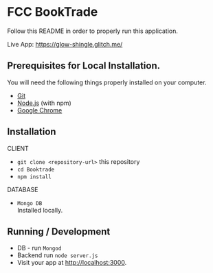 # FCC BookTrade

Follow this README in order to properly run this application.

Live App: https://glow-shingle.glitch.me/

## Prerequisites for Local Installation.

You will need the following things properly installed on your computer.

- [Git](https://git-scm.com/)
- [Node.js](https://nodejs.org/) (with npm)
- [Google Chrome](https://google.com/chrome/)

## Installation

CLIENT

- `git clone <repository-url>` this repository
- `cd Booktrade`
- `npm install`

DATABASE

- `Mongo DB`  
  Installed locally.

## Running / Development

- DB - run `Mongod`
- Backend run `node server.js`
- Visit your app at [http://localhost:3000](http://localhost:3000).
